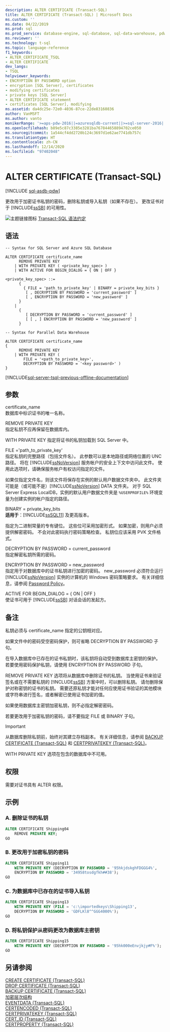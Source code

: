 ```yaml
---
description: ALTER CERTIFICATE (Transact-SQL)
title: ALTER CERTIFICATE (Transact-SQL) | Microsoft Docs
ms.custom: ''
ms.date: 04/22/2019
ms.prod: sql
ms.prod_service: database-engine, sql-database, sql-data-warehouse, pdw
ms.reviewer: ''
ms.technology: t-sql
ms.topic: language-reference
f1_keywords:
- ALTER_CERTIFICATE_TSQL
- ALTER CERTIFICATE
dev_langs:
- TSQL
helpviewer_keywords:
- ENCRYPTION BY PASSWORD option
- encryption [SQL Server], certificates
- modifying certificates
- private keys [SQL Server]
- ALTER CERTIFICATE statement
- certificates [SQL Server], modifying
ms.assetid: da4dc25e-72e0-4036-87ce-22de83160836
author: VanMSFT
ms.author: vanto
monikerRange: '>=aps-pdw-2016||=azuresqldb-current||>=sql-server-2016||>=sql-server-linux-2017||=azuresqldb-mi-current'
ms.openlocfilehash: b89e5c87c3385e3281ba767844658894702ce050
ms.sourcegitcommit: 1a544cf4dd2720b124c3697d1e62ae7741db757c
ms.translationtype: HT
ms.contentlocale: zh-CN
ms.lasthandoff: 12/14/2020
ms.locfileid: "97402048"
---
```

# <a name="alter-certificate-transact-sql"></a>ALTER CERTIFICATE (Transact-SQL)

[!INCLUDE [sql-asdb-pdw](../../includes/applies-to-version/sql-asdb-pdw.md)]

  更改用于加密证书私钥的密码，删除私钥或导入私钥（如果不存在）。 更改证书对于 [!INCLUDE[ssSB](../../includes/sssb-md.md)] 的可用性。  
  
 ![主题链接图标](../../database-engine/configure-windows/media/topic-link.gif "“主题链接”图标") [Transact-SQL 语法约定](../../t-sql/language-elements/transact-sql-syntax-conventions-transact-sql.md)  
  
## <a name="syntax"></a>语法  
  
```syntaxsql
-- Syntax for SQL Server and Azure SQL Database  
  
ALTER CERTIFICATE certificate_name   
      REMOVE PRIVATE KEY  
    | WITH PRIVATE KEY ( <private_key_spec> )  
    | WITH ACTIVE FOR BEGIN_DIALOG = { ON | OFF }  
  
<private_key_spec> ::=   
      {   
        { FILE = 'path_to_private_key' | BINARY = private_key_bits }  
         [ , DECRYPTION BY PASSWORD = 'current_password' ]  
         [ , ENCRYPTION BY PASSWORD = 'new_password' ]  
      }  
    |  
      {  
         [ DECRYPTION BY PASSWORD = 'current_password' ]  
         [ [ , ] ENCRYPTION BY PASSWORD = 'new_password' ]  
      }  
``` 
 
 
```syntaxsql  
-- Syntax for Parallel Data Warehouse  
  
ALTER CERTIFICATE certificate_name   
{  
      REMOVE PRIVATE KEY  
    | WITH PRIVATE KEY (   
        FILE = '<path_to_private_key>',  
        DECRYPTION BY PASSWORD = '<key password>' )
}  
```  

[!INCLUDE[sql-server-tsql-previous-offline-documentation](../../includes/sql-server-tsql-previous-offline-documentation.md)]

## <a name="arguments"></a>参数
 certificate_name  
 数据库中标识证书的唯一名称。  
  
 REMOVE PRIVATE KEY   
 指定私钥不应再保留在数据库内。  
  
 WITH PRIVATE KEY 指定将证书的私钥加载到 SQL Server 中。

 FILE ='path_to_private_key'  
 指定私钥的完整路径（包括文件名）。 此参数可以是本地路径或网络位置的 UNC 路径。 将在 [!INCLUDE[ssNoVersion](../../includes/ssnoversion-md.md)] 服务帐户的安全上下文中访问此文件。 使用此选项时，请确保服务帐户有权访问指定的文件。
 
 如果仅指定文件名，则该文件将保存在实例的默认用户数据文件夹中。 此文件夹可能是（或可能不是）[!INCLUDE[ssNoVersion](../../includes/ssnoversion-md.md)] DATA 文件夹。 对于 SQL Server Express LocalDB，实例的默认用户数据文件夹是 `%USERPROFILE%` 环境变量为创建实例的帐户指定的路径。  
  
 BINARY = private_key_bits  
 **适用于**：[!INCLUDE[ssSQL11](../../includes/sssql11-md.md)] 及更高版本。  
  
 指定为二进制常量的专有键位。 这些位可采用加密形式。 如果加密，则用户必须提供解密密码。 不会对此密码执行密码策略检查。 私钥位应该采用 PVK 文件格式。  
  
 DECRYPTION BY PASSWORD = current_password  
 指定解密私钥所需的密码。  
  
 ENCRYPTION BY PASSWORD = new_password  
 指定用于对数据库中的证书私钥进行加密的密码。 new_password 必须符合运行 [!INCLUDE[ssNoVersion](../../includes/ssnoversion-md.md)] 实例的计算机的 Windows 密码策略要求。 有关详细信息，请参阅 [Password Policy](../../relational-databases/security/password-policy.md)。  
  
 ACTIVE FOR BEGIN_DIALOG = { ON | OFF }  
 使证书可用于 [!INCLUDE[ssSB](../../includes/sssb-md.md)] 对话会话的发起方。  
  
## <a name="remarks"></a>备注  
 私钥必须与 certificate_name 指定的公钥相对应。  
  
 如果文件中的密码受空密码保护，则可省略 DECRYPTION BY PASSWORD 子句。  
  
 在导入数据库中已存在的证书私钥时，该私钥将自动受到数据库主密钥的保护。 若要使用密码保护私钥，请使用 ENCRYPTION BY PASSWORD 子句。  
  
 REMOVE PRIVATE KEY 选项将从数据库中删除证书的私钥。 当使用证书来验证签名或在不需要私钥的 [!INCLUDE[ssSB](../../includes/sssb-md.md)] 方案中时，可以删除私钥。 请勿删除保护对称密钥的证书的私钥。 需要还原私钥才能对任何应使用证书验证的其他模块或字符串进行签名，或者解密已使用证书加密的值。   
  
 如果使用数据库主密钥加密私钥，则不必指定解密密码。  
 
 若要更改用于加密私钥的密码，请不要指定 FILE 或 BINARY 子句。
  
> [!IMPORTANT]  
>  从数据库删除私钥前，始终对其建立存档副本。 有关详细信息，请参阅 [BACKUP CERTIFICATE (Transact-SQL)](../../t-sql/statements/backup-certificate-transact-sql.md) 和 [CERTPRIVATEKEY (Transact-SQL)](../../t-sql/functions/certprivatekey-transact-sql.md)。  
  
 WITH PRIVATE KEY 选项在包含的数据库中不可用。  
  
## <a name="permissions"></a>权限  
 需要对证书具有 ALTER 权限。  
  
## <a name="examples"></a>示例  
  
### <a name="a-removing-the-private-key-of-a-certificate"></a>A. 删除证书的私钥  
  
```sql  
ALTER CERTIFICATE Shipping04   
    REMOVE PRIVATE KEY;  
GO  
```  
  
### <a name="b-changing-the-password-that-is-used-to-encrypt-the-private-key"></a>B. 更改用于加密私钥的密码  
  
```sql  
ALTER CERTIFICATE Shipping11   
    WITH PRIVATE KEY (DECRYPTION BY PASSWORD = '95hkjdskghFDGGG4%',  
    ENCRYPTION BY PASSWORD = '34958tosdgfkh##38');  
GO  
```  
  
### <a name="c-importing-a-private-key-for-a-certificate-that-is-already-present-in-the-database"></a>C. 为数据库中已存在的证书导入私钥  
  
```sql  
ALTER CERTIFICATE Shipping13   
    WITH PRIVATE KEY (FILE = 'c:\importedkeys\Shipping13',  
    DECRYPTION BY PASSWORD = 'GDFLKl8^^GGG4000%');  
GO  
```  
  
### <a name="d-changing-the-protection-of-the-private-key-from-a-password-to-the-database-master-key"></a>D. 将私钥保护从密码更改为数据库主密钥  
  
```sql  
ALTER CERTIFICATE Shipping15   
    WITH PRIVATE KEY (DECRYPTION BY PASSWORD = '95hk000eEnvjkjy#F%');  
GO  
```  
  
## <a name="see-also"></a>另请参阅  
 [CREATE CERTIFICATE (Transact-SQL)](../../t-sql/statements/create-certificate-transact-sql.md)  
 [DROP CERTIFICATE (Transact-SQL)](../../t-sql/statements/drop-certificate-transact-sql.md)  
 [BACKUP CERTIFICATE (Transact-SQL)](../../t-sql/statements/backup-certificate-transact-sql.md)  
 [加密层次结构](../../relational-databases/security/encryption/encryption-hierarchy.md)  
 [EVENTDATA (Transact-SQL)](../../t-sql/functions/eventdata-transact-sql.md)  
 [CERTENCODED (Transact-SQL)](../../t-sql/functions/certencoded-transact-sql.md)  
 [CERTPRIVATEKEY (Transact-SQL)](../../t-sql/functions/certprivatekey-transact-sql.md)  
 [CERT_ID (Transact-SQL)](../../t-sql/functions/cert-id-transact-sql.md)  
 [CERTPROPERTY (Transact-SQL)](../../t-sql/functions/certproperty-transact-sql.md)  
  
  

